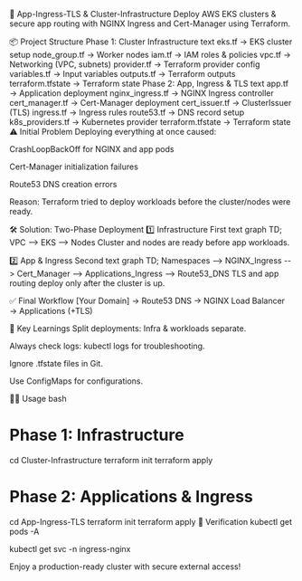 🚀 App-Ingress-TLS & Cluster-Infrastructure
Deploy AWS EKS clusters & secure app routing with NGINX Ingress and Cert-Manager using Terraform.

📦 Project Structure
Phase 1: Cluster Infrastructure
text
eks.tf       → EKS cluster setup
node_group.tf → Worker nodes
iam.tf       → IAM roles & policies
vpc.tf       → Networking (VPC, subnets)
provider.tf  → Terraform provider config
variables.tf → Input variables
outputs.tf   → Terraform outputs
terraform.tfstate → Terraform state
Phase 2: App, Ingress & TLS
text
app.tf            → Application deployment
nginx_ingress.tf  → NGINX Ingress controller
cert_manager.tf   → Cert-Manager deployment
cert_issuer.tf    → ClusterIssuer (TLS)
ingress.tf        → Ingress rules
route53.tf        → DNS record setup
k8s_providers.tf  → Kubernetes provider
terraform.tfstate → Terraform state
⚠️ Initial Problem
Deploying everything at once caused:

CrashLoopBackOff for NGINX and app pods

Cert-Manager initialization failures

Route53 DNS creation errors

Reason: Terraform tried to deploy workloads before the cluster/nodes were ready.

🛠️ Solution: Two-Phase Deployment
1️⃣ Infrastructure First
text
graph TD;
    VPC --> EKS --> Nodes
Cluster and nodes are ready before app workloads.

2️⃣ App & Ingress Second
text
graph TD;
    Namespaces --> NGINX_Ingress --> Cert_Manager --> Applications_Ingress --> Route53_DNS
TLS and app routing deploy only after the cluster is up.

✅ Final Workflow
[Your Domain] → Route53 DNS → NGINX Load Balancer → Applications (+TLS)

📝 Key Learnings
Split deployments: Infra & workloads separate.

Always check logs: kubectl logs for troubleshooting.

Ignore .tfstate files in Git.

Use ConfigMaps for configurations.

🧑‍💻 Usage
bash
# Phase 1: Infrastructure
cd Cluster-Infrastructure
terraform init
terraform apply

# Phase 2: Applications & Ingress
cd App-Ingress-TLS
terraform init
terraform apply
🔎 Verification
kubectl get pods -A

kubectl get svc -n ingress-nginx

Enjoy a production-ready cluster with secure external access!


